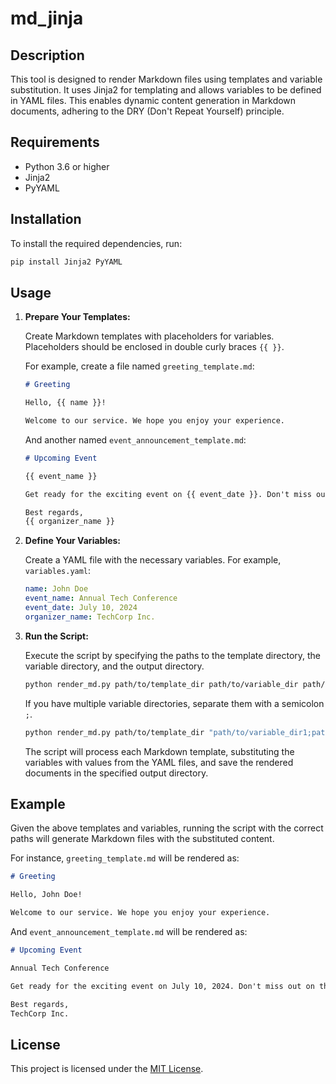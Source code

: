 # md_jinja

## Description

This tool is designed to render Markdown files using templates and variable substitution. It uses Jinja2 for templating and allows variables to be defined in YAML files. This enables dynamic content generation in Markdown documents, adhering to the DRY (Don't Repeat Yourself) principle.

## Requirements

- Python 3.6 or higher
- Jinja2
- PyYAML

## Installation

To install the required dependencies, run:

```bash
pip install Jinja2 PyYAML
```

## Usage

1. **Prepare Your Templates:**

   Create Markdown templates with placeholders for variables. Placeholders should be enclosed in double curly braces `{{ }}`.

   For example, create a file named `greeting_template.md`:

   ```markdown
   # Greeting

   Hello, {{ name }}!

   Welcome to our service. We hope you enjoy your experience.
   ```

   And another named `event_announcement_template.md`:

   ```markdown
   # Upcoming Event

   {{ event_name }}

   Get ready for the exciting event on {{ event_date }}. Don't miss out on the fun!

   Best regards,
   {{ organizer_name }}
   ```

2. **Define Your Variables:**

   Create a YAML file with the necessary variables. For example, `variables.yaml`:

   ```yaml
   name: John Doe
   event_name: Annual Tech Conference
   event_date: July 10, 2024
   organizer_name: TechCorp Inc.
   ```

3. **Run the Script:**

   Execute the script by specifying the paths to the template directory, the variable directory, and the output directory.

   ```bash
   python render_md.py path/to/template_dir path/to/variable_dir path/to/output_dir
   ```

   If you have multiple variable directories, separate them with a semicolon `;`.

   ```bash
   python render_md.py path/to/template_dir "path/to/variable_dir1;path/to/variable_dir2" path/to/output_dir
   ```

   The script will process each Markdown template, substituting the variables with values from the YAML files, and save the rendered documents in the specified output directory.

## Example

Given the above templates and variables, running the script with the correct paths will generate Markdown files with the substituted content.

For instance, `greeting_template.md` will be rendered as:

```markdown
# Greeting

Hello, John Doe!

Welcome to our service. We hope you enjoy your experience.
```

And `event_announcement_template.md` will be rendered as:

```markdown
# Upcoming Event

Annual Tech Conference

Get ready for the exciting event on July 10, 2024. Don't miss out on the fun!

Best regards,
TechCorp Inc.
```

## License

This project is licensed under the [MIT License](LICENSE).
